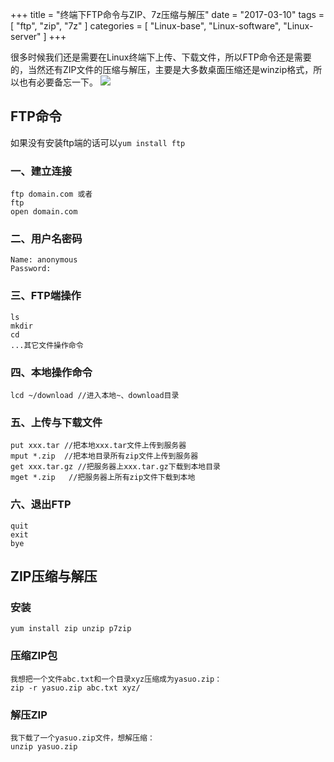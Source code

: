 +++
title = "终端下FTP命令与ZIP、7z压缩与解压"
date = "2017-03-10"
tags = [ "ftp", "zip", "7z" ]
categories = [
	"Linux-base",
	"Linux-software",
   "Linux-server"
]
+++

很多时候我们还是需要在Linux终端下上传、下载文件，所以FTP命令还是需要的，当然还有ZIP文件的压缩与解压，主要是大多数桌面压缩还是winzip格式，所以也有必要备忘一下。
![](http://p.jtree.cc/jtree.cc/FTP.jpg)

<!-- more -->

## FTP命令
如果没有安装ftp端的话可以`yum install ftp`
### 一、建立连接
```
ftp domain.com 或者
ftp
open domain.com
```
### 二、用户名密码
```
Name: anonymous
Password:
```
### 三、FTP端操作
```
ls
mkdir
cd
...其它文件操作命令
```
### 四、本地操作命令
```
lcd ~/download //进入本地~、download目录
```
### 五、上传与下载文件
```
put xxx.tar //把本地xxx.tar文件上传到服务器
mput *.zip  //把本地目录所有zip文件上传到服务器
get xxx.tar.gz //把服务器上xxx.tar.gz下载到本地目录
mget *.zip   //把服务器上所有zip文件下载到本地
```
### 六、退出FTP
```
quit
exit
bye
```

## ZIP压缩与解压
### 安装
```
yum install zip unzip p7zip
```

### 压缩ZIP包

```
我想把一个文件abc.txt和一个目录xyz压缩成为yasuo.zip：
zip -r yasuo.zip abc.txt xyz/
```
### 解压ZIP
```
我下载了一个yasuo.zip文件，想解压缩：
unzip yasuo.zip
```
